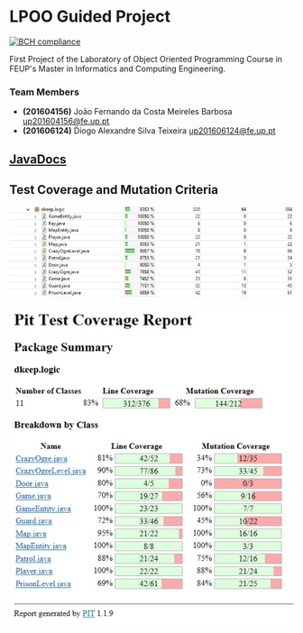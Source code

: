 # LPOO Guided Project 

[![BCH compliance](https://bettercodehub.com/edge/badge/joaofcmb/LPOO1718_T15G9?branch=master&token=54b81ccbc30a1138dd200d5deccc7a0613fc7edf)](https://bettercodehub.com/)

First Project of the Laboratory of Object Oriented Programming Course in FEUP's Master in Informatics and Computing Engineering.
### Team Members
- **(201604156)** João Fernando da Costa Meireles Barbosa up201604156@fe.up.pt
- **(201606124)** Diogo Alexandre Silva Teixeira up201606124@fe.up.pt

## [JavaDocs](https://joaofcmb.github.io/LPOO1718_T15G9/)

## Test Coverage and Mutation Criteria

![EclEmma](https://github.com/joaofcmb/LPOO1718_T15G9/blob/master/LPOO_Guided_Project/images/GuidedProject_EclEmma.jpg)

![PIT](https://github.com/joaofcmb/LPOO1718_T15G9/blob/master/LPOO_Guided_Project/images/GuidedProject_PIT.jpg)

